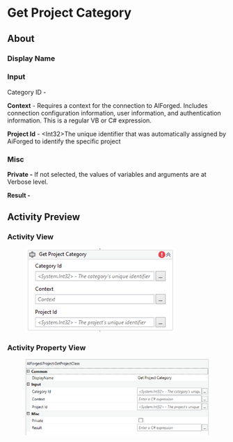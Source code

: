# Get Project Category

## About

### Display Name

### Input

Category ID -

**Context** - Requires a context for the connection to AIForged. Includes connection configuration information, user information, and authentication information. This is a regular VB or C# expression.

**Project Id** - \<Int32>The unique identifier that was automatically assigned by AiForged to identify the specific project

### Misc

**Private -** If not selected, the values of variables and arguments are at Verbose level.

**Result -**

## Activity Preview

### Activity View

<figure><img src="../../../.gitbook/assets/image (11) (1).png" alt=""><figcaption></figcaption></figure>

### Activity Property View

<figure><img src="../../../.gitbook/assets/image (51) (1).png" alt=""><figcaption></figcaption></figure>
